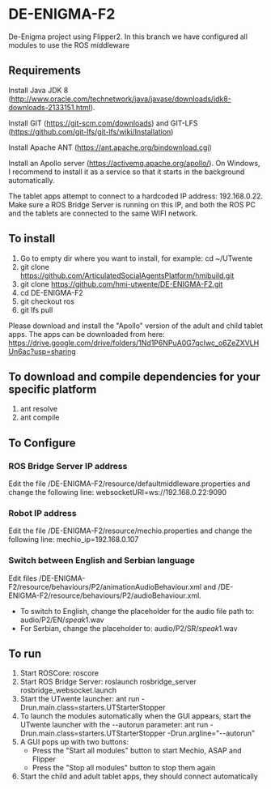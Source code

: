 # DE-ENIGMA-F2
De-Enigma project using Flipper2.
In this branch we have configured all modules to use the ROS middleware

## Requirements
Install Java JDK 8 (http://www.oracle.com/technetwork/java/javase/downloads/jdk8-downloads-2133151.html).

Install GIT (https://git-scm.com/downloads) and GIT-LFS (https://github.com/git-lfs/git-lfs/wiki/Installation)

Install Apache ANT (https://ant.apache.org/bindownload.cgi)

Install an Apollo server (https://activemq.apache.org/apollo/). On Windows, I recommend to install it as a service so that it starts in the background automatically.

The tablet apps attempt to connect to a hardcoded IP address: 192.168.0.22.
Make sure a ROS Bridge Server is running on this IP, and both the ROS PC and the tablets are connected to the same WIFI network. 

## To install
1. Go to empty dir where you want to install, for example: cd ~/UTwente
1. git clone https://github.com/ArticulatedSocialAgentsPlatform/hmibuild.git
1. git clone https://github.com/hmi-utwente/DE-ENIGMA-F2.git
1. cd DE-ENIGMA-F2
1. git checkout ros
1. git lfs pull

Please download and install the "Apollo" version of the adult and child tablet apps. The apps can be downloaded from here: https://drive.google.com/drive/folders/1Nd1P6NPuA0G7qcIwc_o6ZeZXVLHUn6ac?usp=sharing

## To download and compile dependencies for your specific platform
1. ant resolve
1. ant compile

## To Configure
### ROS Bridge Server IP address
Edit the file /DE-ENIGMA-F2/resource/defaultmiddleware.properties and change the following line: websocketURI=ws://192.168.0.22:9090

### Robot IP address
Edit the file /DE-ENIGMA-F2/resource/mechio.properties and change the following line: mechio_ip=192.168.0.107

### Switch between English and Serbian language
Edit files /DE-ENIGMA-F2/resource/behaviours/P2/animationAudioBehaviour.xml and /DE-ENIGMA-F2/resource/behaviours/P2/audioBehaviour.xml. 
* To switch to English, change the placeholder for the audio file path to: audio/P2/EN/$speak1$.wav
* For Serbian, change the placeholder to: audio/P2/SR/$speak1$.wav

## To run
1. Start ROSCore: roscore
1. Start ROS Bridge Server: roslaunch rosbridge_server rosbridge_websocket.launch
1. Start the UTwente launcher: ant run -Drun.main.class=starters.UTStarterStopper
1. To launch the modules automatically when the GUI appears, start the UTwente launcher with the --autorun parameter: ant run -Drun.main.class=starters.UTStarterStopper -Drun.argline="--autorun"
1. A GUI pops up with two buttons:
	* Press the "Start all modules" button to start Mechio, ASAP and Flipper
	* Press the "Stop all modules" button to stop them again
1. Start the child and adult tablet apps, they should connect automatically
	
